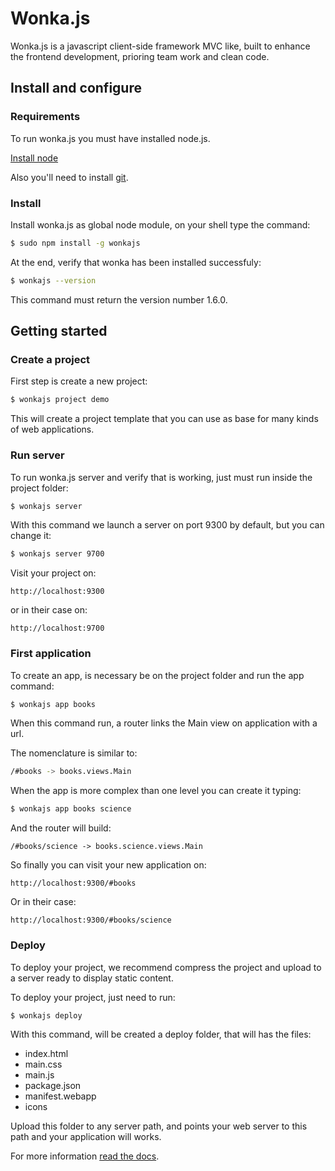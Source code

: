 # Wonka.js

Wonka.js is a javascript client-side framework MVC like, built to enhance the frontend development, prioring team work and clean code.

## Install and configure

### Requirements

To run wonka.js you must have installed node.js.

[Install node](http://nodejs.org)

Also you'll need to install [git](http://git-scm.com).

### Install

Install wonka.js as global node module, on your shell type the command:

```sh
$ sudo npm install -g wonkajs
```

At the end, verify that wonka has been installed successfuly:

```sh
$ wonkajs --version
```

This command must return the version number 1.6.0.

## Getting started

### Create a project

First step is create a new project:

```sh
$ wonkajs project demo
```

This will create a project template that you can use as base for many kinds of web applications.

### Run server

To run wonka.js server and verify that is working, just must run inside the project folder:

```sh
$ wonkajs server
```

With this command we launch a server on port 9300 by default, but you can change it:

```sh
$ wonkajs server 9700
```

Visit your project on:

```
http://localhost:9300
```

or in their case on:

```
http://localhost:9700
```

### First application

To create an app, is necessary be on the project folder and run the app command:

```sh
$ wonkajs app books
```

When this command run, a router links the Main view on application with a url.

The nomenclature is similar to:

```sh
/#books -> books.views.Main
```

When the app is more complex than one level you can create it typing:

```sh
$ wonkajs app books science
```

And the router will build:


```
/#books/science -> books.science.views.Main
```

So finally you can visit your new application on:

```
http://localhost:9300/#books
```

Or in their case:

```
http://localhost:9300/#books/science
```

### Deploy

To deploy your project, we recommend compress the project and upload to a server ready to display static content.

To deploy your project, just need to run:

```sh
$ wonkajs deploy
```

With this command, will be created a deploy folder, that will has the files:

* index.html
* main.css
* main.js
* package.json
* manifest.webapp
* icons

Upload this folder to any server path, and points your web server to this path and your application will works.

For more information [read the docs](https://github.com/llorsat/wonkajs/wiki).
